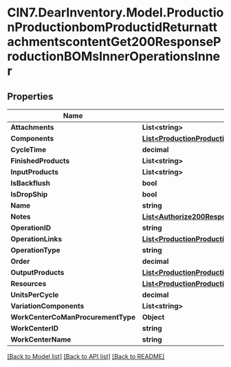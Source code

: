# CIN7.DearInventory.Model.ProductionProductionbomProductidReturnattachmentscontentGet200ResponseProductionBOMsInnerOperationsInner

## Properties

| Name                               | Type                                                                                                                                                                                                                                                                          | Description | Notes |
| ---------------------------------- | ----------------------------------------------------------------------------------------------------------------------------------------------------------------------------------------------------------------------------------------------------------------------------- | ----------- | ----- |
| **Attachments**                    | **List&lt;string&gt;**                                                                                                                                                                                                                                                        |             |
| **Components**                     | [**List&lt;ProductionProductionbomProductidReturnattachmentscontentGet200ResponseProductionBOMsInnerOperationsInnerComponentsInner&gt;**](ProductionProductionbomProductidReturnattachmentscontentGet200ResponseProductionBOMsInnerOperationsInnerComponentsInner.md)         |             |
| **CycleTime**                      | **decimal**                                                                                                                                                                                                                                                                   |             |
| **FinishedProducts**               | **List&lt;string&gt;**                                                                                                                                                                                                                                                        |             |
| **InputProducts**                  | **List&lt;string&gt;**                                                                                                                                                                                                                                                        |             |
| **IsBackflush**                    | **bool**                                                                                                                                                                                                                                                                      |             |
| **IsDropShip**                     | **bool**                                                                                                                                                                                                                                                                      |             |
| **Name**                           | **string**                                                                                                                                                                                                                                                                    |             |
| **Notes**                          | [**List&lt;Authorize200ResponseProductionOrdersInnerOperationsInnerNotesInner&gt;**](Authorize200ResponseProductionOrdersInnerOperationsInnerNotesInner.md)                                                                                                                   |             |
| **OperationID**                    | **string**                                                                                                                                                                                                                                                                    |             |
| **OperationLinks**                 | [**List&lt;ProductionProductionbomProductidReturnattachmentscontentGet200ResponseProductionBOMsInnerOperationsInnerOperationLinksInner&gt;**](ProductionProductionbomProductidReturnattachmentscontentGet200ResponseProductionBOMsInnerOperationsInnerOperationLinksInner.md) |             |
| **OperationType**                  | **string**                                                                                                                                                                                                                                                                    |             |
| **Order**                          | **decimal**                                                                                                                                                                                                                                                                   |             |
| **OutputProducts**                 | [**List&lt;ProductionProductionbomProductidReturnattachmentscontentGet200ResponseProductionBOMsInnerOperationsInnerOutputProductsInner&gt;**](ProductionProductionbomProductidReturnattachmentscontentGet200ResponseProductionBOMsInnerOperationsInnerOutputProductsInner.md) |             |
| **Resources**                      | [**List&lt;ProductionProductionbomProductidReturnattachmentscontentGet200ResponseProductionBOMsInnerOperationsInnerResourcesInner&gt;**](ProductionProductionbomProductidReturnattachmentscontentGet200ResponseProductionBOMsInnerOperationsInnerResourcesInner.md)           |             |
| **UnitsPerCycle**                  | **decimal**                                                                                                                                                                                                                                                                   |             |
| **VariationComponents**            | **List&lt;string&gt;**                                                                                                                                                                                                                                                        |             |
| **WorkCenterCoManProcurementType** | **Object**                                                                                                                                                                                                                                                                    |             |
| **WorkCenterID**                   | **string**                                                                                                                                                                                                                                                                    |             |
| **WorkCenterName**                 | **string**                                                                                                                                                                                                                                                                    |             |

[[Back to Model list]](../README.md#documentation-for-models) [[Back to API list]](../README.md#documentation-for-api-endpoints) [[Back to README]](../README.md)
